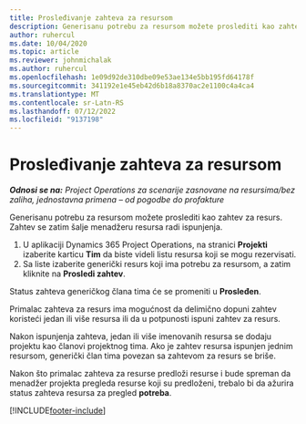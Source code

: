 ```yaml
---
title: Prosleđivanje zahteva za resursom
description: Generisanu potrebu za resursom možete proslediti kao zahtev za resurs. Zahtev se zatim šalje menadžeru resursa radi ispunjenja.
author: ruhercul
ms.date: 10/04/2020
ms.topic: article
ms.reviewer: johnmichalak
ms.author: ruhercul
ms.openlocfilehash: 1e09d92de310dbe09e53ae134e5bb195fd64178f
ms.sourcegitcommit: 341192e1e45eb42d6b18a8370ac2e1100c4a4ca4
ms.translationtype: MT
ms.contentlocale: sr-Latn-RS
ms.lasthandoff: 07/12/2022
ms.locfileid: "9137198"
---
```

# <a name="submit-a-resource-request"></a>Prosleđivanje zahteva za resursom

_**Odnosi se na:** Project Operations za scenarije zasnovane na resursima/bez zaliha, jednostavna primena – od pogodbe do profakture_

Generisanu potrebu za resursom možete proslediti kao zahtev za resurs. Zahtev se zatim šalje menadžeru resursa radi ispunjenja.

1. U aplikaciji Dynamics 365 Project Operations, na stranici **Projekti** izaberite karticu **Tim** da biste videli listu resursa koji se mogu rezervisati. 
2. Sa liste izaberite generički resurs koji ima potrebu za resursom, a zatim kliknite na **Prosledi zahtev**.

Status zahteva generičkog člana tima će se promeniti u **Prosleđen**.

Primalac zahteva za resurs ima mogućnost da delimično dopuni zahtev koristeći jedan ili više resursa ili da u potpunosti ispuni zahtev za resurs.

Nakon ispunjenja zahteva, jedan ili više imenovanih resursa se dodaju projektu kao članovi projektnog tima. Ako je zahtev resursa ispunjen jednim resursom, generički član tima povezan sa zahtevom za resurs se briše. 

Nakon što primalac zahteva za resurse predloži resurse i bude spreman da menadžer projekta pregleda resurse koji su predloženi, trebalo bi da ažurira status zahteva resursa za pregled **potreba**.


[!INCLUDE[footer-include](../includes/footer-banner.md)]
